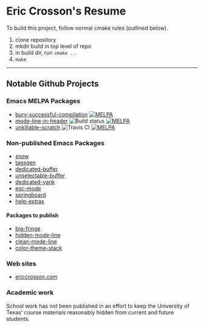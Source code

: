 # Eric Crosson's Resume

To build this project, follow normal cmake rules (outlined below).

1. clone repository
2. mkdir build in top level of repo
3. in build dir, run `cmake ..`
4. `make`

---

## Notable Github Projects

### Emacs MELPA Packages
- [bury-successful-compilation](https://github.com/EricCrosson/bury-successful-compilation) [![MELPA](http://melpa.org/packages/bury-successful-compilation-badge.svg)](http://melpa.org/#/bury-successful-compilation)
- [mode-line-in-header](https://github.com/EricCrosson/mode-line-in-header) ![Build status](https://travis-ci.org/EricCrosson/mode-line-in-header.svg) [![MELPA](http://melpa.org/packages/mode-line-in-header-badge.svg)](http://melpa.org/#/mode-line-in-header)
- [unkillable-scratch](https://github.com/EricCrosson/unkillable-scratch) ![Travis CI](https://travis-ci.org/EricCrosson/unkillable-scratch.svg?branch=master) [![MELPA](http://melpa.org/packages/unkillable-scratch-badge.svg)](http://melpa.org/#/unkillable-scratch)

### Non-published Emacs Packages
- [snow](https://github.com/EricCrosson/snow)
- [tagsgen](https://github.com/EricCrosson/tagsgen)
- [dedicated-buffer](https://github.com/EricCrosson/dedicated-buffer)
- [unselectable-buffer](https://github.com/EricCrosson/unselectable-buffer)
- [dedicated-yank](https://github.com/EricCrosson/dedicated-yank)
- [esc-mode](https://github.com/EricCrosson/esc-mode)
- [springboard](https://github.com/EricCrosson/springboard)
- [help-extras](https://github.com/EricCrosson/help-extras)

#### Packages to publish
- [big-fringe](https://github.com/EricCrosson/big-fringe)
- [hidden-mode-line](https://github.com/EricCrosson/hidden-mode-line)
- [clean-mode-line](https://github.com/EricCrosson/clean-mode-line)
- [color-theme-stack](https://github.com/EricCrosson/color-theme-stack)

### Web sites
- [ericcrosson.com](https://github.com/EricCrosson/ericcrosson.github.io)

### Academic work
School work has not been published in an effort to keep the University
of Texas' course materials reasonably hidden from current and future
students.
